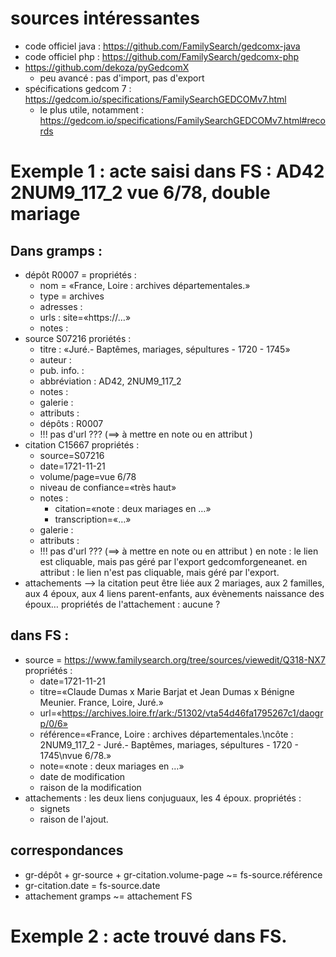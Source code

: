 
# sources intéressantes
* code officiel java : https://github.com/FamilySearch/gedcomx-java
* code officiel php : https://github.com/FamilySearch/gedcomx-php
* https://github.com/dekoza/pyGedcomX
  * peu avancé : pas d\'import, pas d\'export
* spécifications gedcom 7 : https://gedcom.io/specifications/FamilySearchGEDCOMv7.html
  * le plus utile, notamment : https://gedcom.io/specifications/FamilySearchGEDCOMv7.html#records

# Exemple 1 : acte saisi dans FS : AD42 2NUM9_117_2 vue 6/78, double mariage
## Dans gramps :
* dépôt R0007 =
  propriétés :
  * nom = «France, Loire : archives départementales.»
  * type = archives
  * adresses : 
  * urls : site=«https://…»
  * notes :
* source S07216 
  proriétés :
  * titre : «Juré.- Baptêmes, mariages, sépultures - 1720 - 1745»
  * auteur :
  * pub. info. :
  * abbréviation : AD42, 2NUM9_117_2
  * notes : 
  * galerie :
  * attributs :
  * dépôts : R0007
  * !!! pas d'url ??? (==> à mettre en note ou en attribut )
* citation C15667
  propriétés :
  * source=S07216
  * date=1721-11-21
  * volume/page=vue 6/78
  * niveau de confiance=«très haut»
  * notes :
    * citation=«note : deux mariages en …»
    * transcription=«…»
  * galerie :
  * attributs :
  * !!! pas d'url ??? (==> à mettre en note ou en attribut )
     en note : le lien est cliquable, mais pas géré par l'export gedcomforgeneanet.
     en attribut : le lien n'est pas cliquable, mais géré par l'export.
* attachements
  --> la citation peut être liée aux 2 mariages, aux 2 familles, aux 4 époux, aux 4 liens parent-enfants, aux évènements naissance des époux…
  propriétés de l'attachement : aucune ?
## dans FS :
* source = https://www.familysearch.org/tree/sources/viewedit/Q318-NX7
  propriétés :
  * date=1721-11-21
  * titre=«Claude Dumas x Marie Barjat et Jean Dumas x Bénigne Meunier. France, Loire, Juré.»
  * url=«https://archives.loire.fr/ark:/51302/vta54d46fa1795267c1/daogrp/0/6»
  * référence=«France, Loire : archives départementales.\ncôte : 2NUM9_117_2 - Juré.- Baptêmes, mariages, sépultures - 1720 - 1745\nvue 6/78.»
  * note=«note : deux mariages en …»
  * date de modification
  * raison de la modification
* attachements : les deux liens conjuguaux, les 4 époux.
  propriétés :
  * signets
  * raison de l'ajout.
## correspondances
* gr-dépôt + gr-source + gr-citation.volume-page ~= fs-source.référence
* gr-citation.date = fs-source.date
* attachement gramps ~= attachement FS


# Exemple 2 : acte trouvé dans FS.
